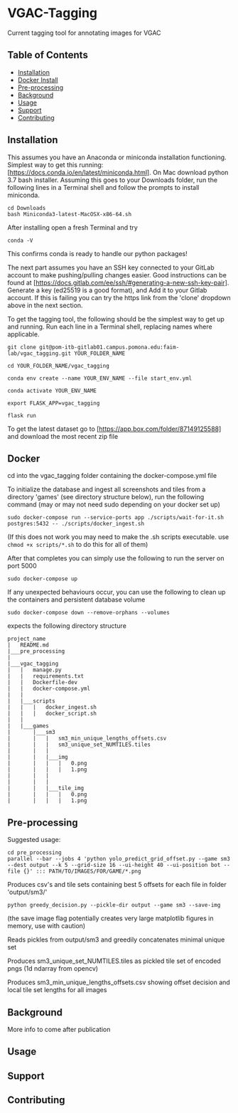 # VGAC-Tagging

Current tagging tool for annotating images for VGAC

## Table of Contents

- [Installation](#installation)
- [Docker Install](#docker)
- [Pre-processing](#pre-processing)
- [Background](#background)
- [Usage](#usage)
- [Support](#support)
- [Contributing](#contributing)

## Installation
This assumes you have an Anaconda or miniconda installation functioning. Simplest way to get this running: [https://docs.conda.io/en/latest/miniconda.html]. On Mac download python 3.7 bash installer. Assuming this goes to your Downloads folder, run the following lines in a Terminal shell and follow the prompts to install miniconda.

```
cd Downloads
bash Miniconda3-latest-MacOSX-x86-64.sh
```
After installing open a fresh Terminal and try
```
conda -V
```
This confirms conda is ready to handle our python packages!

The next part assumes you have an SSH key connected to your GitLab account to make pushing/pulling changes easier. Good instructions can be found at [https://docs.gitlab.com/ee/ssh/#generating-a-new-ssh-key-pair]. Generate a key (ed25519 is a good format), and Add it to your Gitlab account. If this is failing you can try the https link from the 'clone' dropdown above in the next section.


To get the tagging tool, the following should be the simplest way to get up and running. Run each line in a Terminal shell, replacing names where applicable.
```
git clone git@pom-itb-gitlab01.campus.pomona.edu:faim-lab/vgac_tagging.git YOUR_FOLDER_NAME

cd YOUR_FOLDER_NAME/vgac_tagging

conda env create --name YOUR_ENV_NAME --file start_env.yml

conda activate YOUR_ENV_NAME

export FLASK_APP=vgac_tagging

flask run
```

To get the latest dataset go to [https://app.box.com/folder/87149125588] and download the most recent zip file


## Docker
cd into the vgac_tagging folder containing the docker-compose.yml file

To initialize the database and ingest all screenshots and tiles from a directory 'games' (see directory structure below), run the following command (may or may not need sudo depending on your docker set up)

```
sudo docker-compose run --service-ports app ./scripts/wait-for-it.sh postgres:5432 -- ./scripts/docker_ingest.sh
```
(If this does not work you may need to make the .sh scripts executable. use `chmod +x scripts/*.sh` to do this for all of them)

After that completes you can simply use the following to run the server on port 5000
```
sudo docker-compose up
```

If any unexpected behaviours occur, you can use the following to clean up the containers and persistent database volume
```
sudo docker-compose down --remove-orphans --volumes
```

expects the following directory structure
```
project_name
|   README.md
|___pre_processing
|
|___vgac_tagging
|   |   manage.py
|   |   requirements.txt
|   |   Dockerfile-dev
|   |   docker-compose.yml
|   |
|   |___scripts   
|   |   |   docker_ingest.sh
|   |   |   docker_script.sh
|   |
|   |___games
|       |___sm3
|       |   |   sm3_min_unique_lengths_offsets.csv
|       |   |   sm3_unique_set_NUMTILES.tiles
|       |   |
|       |   |___img
|       |   |   |   0.png
|       |   |   |   1.png
|       |   |
|       |   |
|       |   |___tile_img
|       |   |   |   0.png
|       |   |   |   1.png
```

## Pre-processing
Suggested usage:
```
cd pre_processing
parallel --bar --jobs 4 'python yolo_predict_grid_offset.py --game sm3 --dest output --k 5 --grid-size 16 --ui-height 40 --ui-position bot --file {}' ::: PATH/TO/IMAGES/FOR/GAME/*.png
```
Produces csv's and tile sets containing best 5 offsets for each file in folder 'output/sm3/'

```
python greedy_decision.py --pickle-dir output --game sm3 --save-img
```
(the save image flag potentially creates very large matplotlib figures in memory, use with caution)


Reads pickles from output/sm3 and greedily concatenates minimal unique set


Produces sm3_unique_set_NUMTILES.tiles as pickled tile set of encoded pngs (1d ndarray from opencv)


Produces sm3_min_unique_lengths_offsets.csv showing offset decision and local tile set lengths for all images

## Background

More info to come after publication

## Usage



## Support

## Contributing
